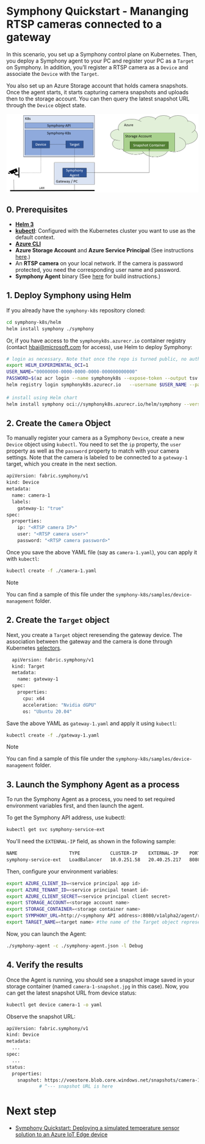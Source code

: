 # Symphony Quickstart - Mananging RTSP cameras connected to a gateway

In this scenario, you set up a Symphony control plane on Kubernetes. Then, you deploy a Symphony agent to your PC and register your PC as a ```Target``` on Symphony. In addition, you’ll register a RTSP camera as a ```Device``` and associate the ```Device``` with the ```Target```. 

You also set up an Azure Storage account that holds camera snapshots. Once the agent starts, it starts capturing camera snapshots and uploads then to the storage account. You can then query the latest snapshot URL through the ```Device``` object state.

![RTSP Cameras](../../assets/camera-management.png)

## 0. Prerequisites

* [**Helm 3**](https://helm.sh/)
* [**kubectl**](https://kubernetes.io/docs/reference/kubectl/kubectl/): Configured with the Kubernetes cluster you want to use as the default context.
* [**Azure CLI**](https://docs.microsoft.com/en-us/cli/azure/)
* **Azure Storage Account** and **Azure Service Principal** (See instructions [here](../agent/agent.md).)
* An **RTSP camera** on your local network. If the camera is password protected, you need the corresponding user name and password. 
* **Symphony Agent** binary (See [here](../build_deployment/build.md) for build instructions.)

## 1. Deploy Symphony using Helm

If you already have the ```symphony-k8s``` repository cloned:

```bash
cd symphony-k8s/helm
helm install symphony ./symphony
```

Or, if you have access to the ```symphonyk8s.azurecr.io``` container registry (contact hbai@microsoft.com for access), use Helm to deploy Symphony:

```bash
# login as necessary. Note that once the repo is turned public, no authentication is needed.
export HELM_EXPERIMENTAL_OCI=1
USER_NAME="00000000-0000-0000-0000-000000000000"
PASSWORD=$(az acr login --name symphonyk8s --expose-token --output tsv --query accessToken)
helm registry login symphonyk8s.azurecr.io   --username $USER_NAME --password $PASSWORD

# install using Helm chart
helm install symphony oci://symphonyk8s.azurecr.io/helm/symphony --version 0.1.21
```

## 2. Create the ```Camera``` Object

To manually register your camera as a Symphony ```Device```, create a new ```Device``` object using ```kubectl```. You need to set the ```ip``` property, the ```user``` property as well as the ```password``` property to match with your camera settings. Note that the camera is labeled to be connected to a ```gateway-1``` target, which you create in the next section.

```bash
apiVersion: fabric.symphony/v1
kind: Device
metadata:
  name: camera-1
  labels:
    gateway-1: "true"    
spec:
  properties:
    ip: "<RTSP camera IP>"    
    user: "<RTSP camera user>"
    password: "<RTSP camera password>"
```

Once you save the above YAML file (say as ```camera-1.yaml```), you can apply it with ```kubectl```:

```bash
kubectl create -f ./camera-1.yaml
````
> [!NOTE]
> You can find a sample of this file under the ```symphony-k8s/samples/device-management``` folder.

## 2. Create the ```Target``` object

Next, you create a ```Target``` object reresending the gateway device. The association between the gateway and the camera is done through Kubernetes [selectors](https://kubernetes.io/docs/concepts/overview/working-with-objects/labels/). 

```bash
  apiVersion: fabric.symphony/v1
  kind: Target
  metadata:
    name: gateway-1
  spec:
    properties:
      cpu: x64
      acceleration: "Nvidia dGPU"
      os: "Ubuntu 20.04"
```

Save the above YAML as ```gateway-1.yaml``` and apply it using ```kubectl```:

```bash
kubectl create -f ./gateway-1.yaml
```

> [!NOTE]
> You can find a sample of this file under the ```symphony-k8s/samples/device-management``` folder.

## 3. Launch the Symphony Agent as a process

To run the Symphony Agent as a process, you need to set required environment variables first, and then launch the agent.

To get the Symphony API address, use kubectl:

```bash
kubectl get svc symphony-service-ext
```
You'll need the ```EXTENRAL-IP``` field, as shown in the following sample:
```bash
NAME                   TYPE           CLUSTER-IP    EXTERNAL-IP    PORT(S)          AGE
symphony-service-ext   LoadBalancer   10.0.251.58   20.40.25.217   8080:31924/TCP   41m
```

Then, configure your environment variables:

```bash
export AZURE_CLIENT_ID=<service principal app id>
export AZURE_TENANT_ID=<service principal tenant id>
export AZURE_CLIENT_SECRET=<service principal client secret>
export STORAGE_ACCOUNT=<storage account name>
export STORAGE_CONTAINER=<storage container name>
export SYMPHONY_URL=http://<symphony API address>:8080/v1alpha2/agent/references # point to your local Symphony API endpoint, or the public Symphony API service endpoint on K8s
export TARGET_NAME=<target name> #the name of the Target object representing the current compute device
```
Now, you can launch the Agent:

```bash
./symphony-agent -c ./symphony-agent.json -l Debug
```

## 4. Verify the results

Once the Agent is running, you should see a snapshot image saved in your storage container (named ```camera-1-snapshot.jpg``` in this case). Now, you can get the latest snapshot URL from device status:

```bash
kubectl get device camera-1 -o yaml
```

Observe the snapshot URL:

```bash
apiVersion: fabric.symphony/v1
kind: Device
metadata:
  ...
spec:
  ...
status:
  properties:
    snapshot: https://voestore.blob.core.windows.net/snapshots/camera-1-snapshot.jpg
            # ^--- snapshot URL is here
```

# Next step

* [Symphony Quickstart: Deploying a simulated temperature sensor solution to an Azure IoT Edge device](/deploy_solution_to_azure_iot_edge.md)
